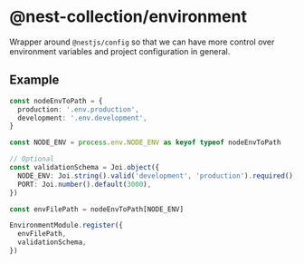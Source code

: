 # @nest-collection/environment

Wrapper around `@nestjs/config` so that we can have more control over environment variables and project configuration in
general.

## Example

```typescript
const nodeEnvToPath = {
  production: '.env.production',
  development: '.env.development',
}

const NODE_ENV = process.env.NODE_ENV as keyof typeof nodeEnvToPath

// Optional
const validationSchema = Joi.object({
  NODE_ENV: Joi.string().valid('development', 'production').required(),
  PORT: Joi.number().default(3000),
})

const envFilePath = nodeEnvToPath[NODE_ENV]

EnvironmentModule.register({
  envFilePath,
  validationSchema,
})
```
